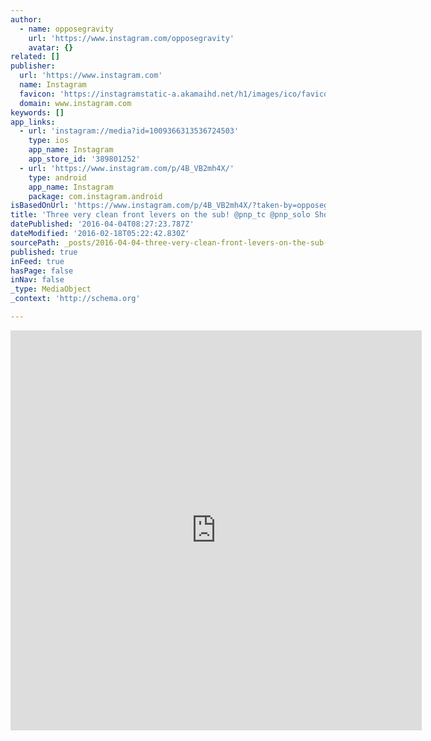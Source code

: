 ```yaml
---
author:
  - name: opposegravity
    url: 'https://www.instagram.com/opposegravity'
    avatar: {}
related: []
publisher:
  url: 'https://www.instagram.com'
  name: Instagram
  favicon: 'https://instagramstatic-a.akamaihd.net/h1/images/ico/favicon.ico/7cdab0872b15.ico'
  domain: www.instagram.com
keywords: []
app_links:
  - url: 'instagram://media?id=1009366313536724503'
    type: ios
    app_name: Instagram
    app_store_id: '389801252'
  - url: 'https://www.instagram.com/p/4B_VB2mh4X/'
    type: android
    app_name: Instagram
    package: com.instagram.android
isBasedOnUrl: 'https://www.instagram.com/p/4B_VB2mh4X/?taken-by=opposegravity'
title: 'Three very clean front levers on the sub! @pnp_tc @pnp_solo Shout outs to the whole Singapore, Malaysia, and Korean workout scenes! You guys put in that work! Big up to @ashraf_theprodigy & @muhammadfirdaus_acroyoga and the rest of the crew for setting up a great event! Loved every minute! #OpposeGravity #Bangkok #Thailand #calisthenics #streetworkout #ASW2015 #Singapore'
datePublished: '2016-04-04T08:27:23.787Z'
dateModified: '2016-02-18T05:22:42.830Z'
sourcePath: _posts/2016-04-04-three-very-clean-front-levers-on-the-sub-pnp_tc-pnp_solo.md
published: true
inFeed: true
hasPage: false
inNav: false
_type: MediaObject
_context: 'http://schema.org'

---
```

<iframe src="https://cdn.embedly.com/widgets/media.html?src=http%3A%2F%2Fscontent.cdninstagram.com%2Ft50.2886-16%2F11538593_983397065023898_1777584125_n.mp4&amp;src_secure=1&amp;url=https%3A%2F%2Fwww.instagram.com%2Fp%2F4B_VB2mh4X%2F&amp;image=https%3A%2F%2Fscontent.cdninstagram.com%2Ft51.2885-15%2Fe15%2F11374485_1664738650427015_251850569_n.jpg%3Fig_cache_key%3DMTAwOTM2NjMxMzUzNjcyNDUwMw%253D%253D.2&amp;key=b7d04c9b404c499eba89ee7072e1c4f7&amp;type=video%2Fmp4&amp;schema=instagram" width="658" height="640" scrolling="no" frameborder="0" allowfullscreen="allowfullscreen" style=""></iframe>